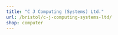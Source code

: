 ```yaml
---
title: "C J Computing (Systems) Ltd."
url: /bristol/c-j-computing-systems-ltd/
shop: computer
---
```

